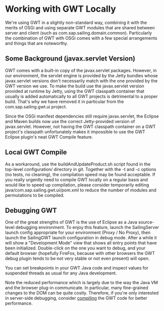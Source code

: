 # Working with GWT Locally

We're using GWT in a slightly non-standard way, combining it with the merits of OSGi and using separate GWT modules that are shared between server and client (such as com.sap.sailing.domain.common). Particularly the combination of GWT with OSGi comes with a few special arrangements and things that are noteworthy.

## Some Background (javax.servlet Version)

GWT comes with a built-in copy of the javax.servlet packages. However, in our environment, the servlet engine is provided by the Jetty bundles whose javax.servlet versions don't necessarily match with the one provided by the GWT version we use. To make the build use the javax.servlet version provided at runtime by Jetty, using the GWT classpath container that usually is added automatically to all GWT projects is detrimental to a proper build. That's why we have removed it in particular from the com.sap.sailing.gwt.ui project.

Since the OSGi manifest dependencies still require javax.servlet, the Eclipse and Maven builds now use the correct Jetty-provided version of javax.servlet. However, not having the GWT classpath container on a GWT project's classpath unfortunately makes it impossible to use the GWT Eclipse plugin's neat GWT Compile feature.

## Local GWT Compile

As a workaround, use the buildAndUpdateProduct.sh script found in the top-level configuration/ directory in git. Together with the -t and -c options (no tests, no cleaning), the compilation speed may be found acceptable. If you really urgently need to compile GWT locally on a regular basis and would like to speed up compilation, please consider temporarily editing java/com.sap.sailing.gwt.ui/pom.xml to reduce the number of modules and permutations to be compiled.

## Debugging GWT

One of the great strengths of GWT is the use of Eclipse as a Java source-level debugging environment. To enjoy this feature, launch the SailingServer launch config appropriate for your environment (Proxy / No Proxy), then launch the SailingGWT launch configuration in debug mode. After a while it will show a "Development Mode" view that shows all entry points that have been initialized. Double-click on the one you want to debug, and your default browser (hopefully FireFox, because with other browsers the GWT debug plugin tends to be not very stable or not even present) will open.

You can set breakpoints in your GWT Java code and inspect values for suspended threads as usual for any Java development.

Note the reduced performance which is largely due to the way the Java VM and the browser plug-in communicate. In particular, many fine-grained changes to the DOM can be quite costly. Therefore, if you're only interested in server-side debugging, consider [compiling](#Local-GWT-Compile) the GWT code for better performance.
